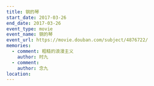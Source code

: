 ```yaml
---
title: 钢的琴
start_date: 2017-03-26
end_date: 2017-03-26
event_type: movie
event_name: 钢的琴
event_url: https://movie.douban.com/subject/4876722/
memories:
  - comment: 粗糙的浪漫主义
    author: 时九
  - comment: 
    author: 念九  
location: 
---
```

